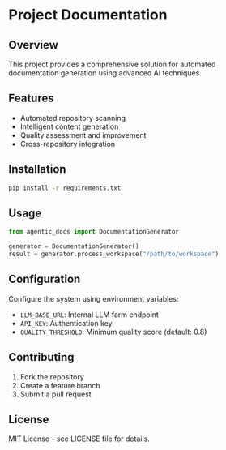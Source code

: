# Project Documentation

## Overview
This project provides a comprehensive solution for automated documentation generation using advanced AI techniques.

## Features
- Automated repository scanning
- Intelligent content generation
- Quality assessment and improvement
- Cross-repository integration

## Installation
```bash
pip install -r requirements.txt
```

## Usage
```python
from agentic_docs import DocumentationGenerator

generator = DocumentationGenerator()
result = generator.process_workspace("/path/to/workspace")
```

## Configuration
Configure the system using environment variables:
- `LLM_BASE_URL`: Internal LLM farm endpoint
- `API_KEY`: Authentication key
- `QUALITY_THRESHOLD`: Minimum quality score (default: 0.8)

## Contributing
1. Fork the repository
2. Create a feature branch
3. Submit a pull request

## License
MIT License - see LICENSE file for details.
